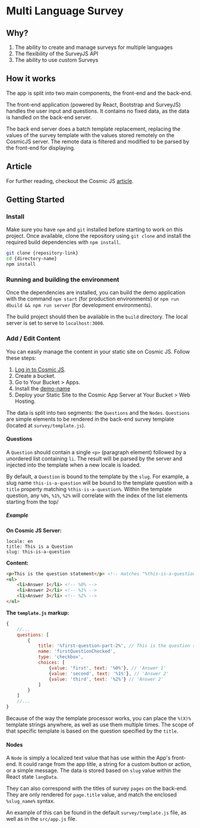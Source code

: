 # Multi Language Survey

## Why?
1. The ability to create and manage surveys for multiple languages
2. The flexibility of the SurveyJS API
3. The ability to use custom Surveys

## How it works
The app is split into two main components, the front-end and the back-end.

The front-end application (powered by React, Bootstrap and SurveyJS) handles the user input and questions. It contains
no fixed data, as the data is handled on the back-end server.

The back end server does a batch template replacement, replacing the values of the survey template with the values stored
remotely on the CosmicJS server. The remote data is filtered and modified to be parsed by the front-end for displaying.

## Article
For further reading, checkout the Cosmic JS [article]().

## Getting Started
### Install
Make sure you have `npm` and `git` installed before starting to work on this project. Once available, clone the repository using
`git clone` and install the required build dependencies with `npm install`.

```bash
git clone {repository-link}
cd {directory-name}
npm install
```

### Running and building the environment
Once the dependencies are installed, you can build the demo application with the command `npm start` (for production
environments) or `npm run dbuild && npm run server` (for development environments).

The build project should then be available in the `build` directory. The local server is set to serve to `localhost:3000`.

### Add / Edit Content
You can easily manage the content in your static site on Cosmic JS.  Follow these steps:

1. [Log in to Cosmic JS](https://cosmicjs.com).
2. Create a bucket.
3. Go to Your Bucket > Apps.
4. Install the [demo-name]()
5. Deploy your Static Site to the Cosmic App Server at Your Bucket > Web Hosting.

The data is split into two segments: the `Questions` and the `Nodes`. `Questions` are simple elements to be rendered in 
the back-end survey template (located at `survey/template.js`).

#### Questions

A `Question` should contain a single `<p>` (paragraph element) followed by a unordered list containing `li`.
The result will be parsed by the server and injected into the template when a new locale is loaded.

By default, a `Question` is bound to the template by the `slug`. For example, a slug name `this-is-a-question` will be
bound to the template question with a `title` property matching `%this-is-a-question%`. Within the template question, any
`%0%`, `%1%`, `%2%` will correlate with the index of the list elements starting from the top/

##### Example

**On Cosmic JS Server:**
```
locale: en
title: This is a Question
slug: this-is-a-question
```
**Content:**
```html
<p>This is the question statement</p> <!-- matches "%this-is-a-question%" within the template -->
<ul>
    <li>Answer 1</li> <!-- %0% -->
    <li>Answer 2</li> <!-- %1% -->
    <li>Answer 3</li> <!-- %2% -->
</ul>
```

**The `template.js` markup:**
```javascript
{ 
    //...
    questions: [
        {   
            title: '%first-question-part-2%', // This is the question statement
            name: 'firstQuestionChecked',
            type: 'checkbox',
            choices: [
                {value: 'first', text: '%0%'}, // 'Answer 1'
                {value: 'second', text: '%1%'}, // 'Answer 2'
                {value: 'third', text: '%2%'} // 'Answer 2'
            ]
        }
    ]
    //...
}
```

Because of the way the template processor works, you can place the `%(X)%` template strings anywhere, as well as use them
multiple times. The scope of that specific template is based on the question specified by the `title`.

#### Nodes

A `Node` is simply a localized text value that has use within the App's front-end. It could range from the app title,
a string for a custom button or action, or a simple message. The data is stored based on `slug` value within the React state
`langData`.

They can also correspond with the titles of survey `pages` on the back-end. They are only rendered for `page.title` value,
and match the enclosed `%slug_name%` syntax.

An example of this can be found in the default `survey/template.js` file, as well as in the `src/app.js` file. 


